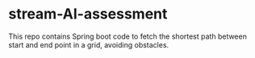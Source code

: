# stream-AI-assessment
This repo contains Spring boot code to fetch the shortest path between start and end point in a grid, avoiding obstacles.
